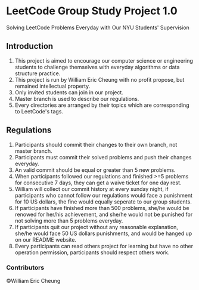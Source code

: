 # LeetCode Group Study Project 1.0
Solving LeetCode Problems Everyday with Our NYU Students' Supervision
## Introduction
1. This project is aimed to encourage our computer science or engineering students to challenge themselves with everyday algorithms or data structure practice.
2. This project is run by William Eric Cheung with no profit propose, but remained intellectual property.
3. Only invited students can join in our project.
4. Master branch is used to describe our regulations.
5. Every directories are arranged by their topics which are corresponding to LeetCode's tags.
## Regulations
1. Participants should commit their changes to their own branch, not master branch.
2. Participants must commit their solved problems and push their changes everyday.
3. An valid commit should be equal or greater than 5 new problems.
4. When participants followed our regulations and finished >=5 problems for consecutive 7 days, they can get a waive ticket for one day rest.
5. William will collect our commit history at every sunday night, if participants who cannot follow our regulations would face a punishment for 10 US dollars, the fine would equally seperate to our group students.
6. If participants have finished more than 500 problems, she/he would be renowed for her/his achievement, and she/he would not be punished for not solving more than 5 problems everyday.
7. If participants quit our project without any reasonable explanation, she/he would face 50 US dollars punishments, and would be hanged up on our README website. 
8. Every participants can read others project for learning but have no other operation permission, participants should respect others work.
### Contributors
©William Eric Cheung
